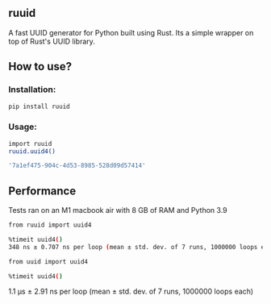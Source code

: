 ## ruuid

A fast UUID generator for Python built using Rust. Its a simple wrapper on top
of Rust's UUID library.


## How to use?

### Installation:


```bash
pip install ruuid
```

### Usage:

```bash
import ruuid
ruuid.uuid4()

'7a1ef475-904c-4d53-8985-528d09d57414'
```

## Performance

Tests ran on an M1 macbook air with 8 GB of RAM and Python 3.9

```bash
from ruuid import uuid4

%timeit uuid4()
348 ns ± 0.707 ns per loop (mean ± std. dev. of 7 runs, 1000000 loops each)

from uuid import uuid4

%timeit uuid4()
```
1.1 µs ± 2.91 ns per loop (mean ± std. dev. of 7 runs, 1000000 loops each)
